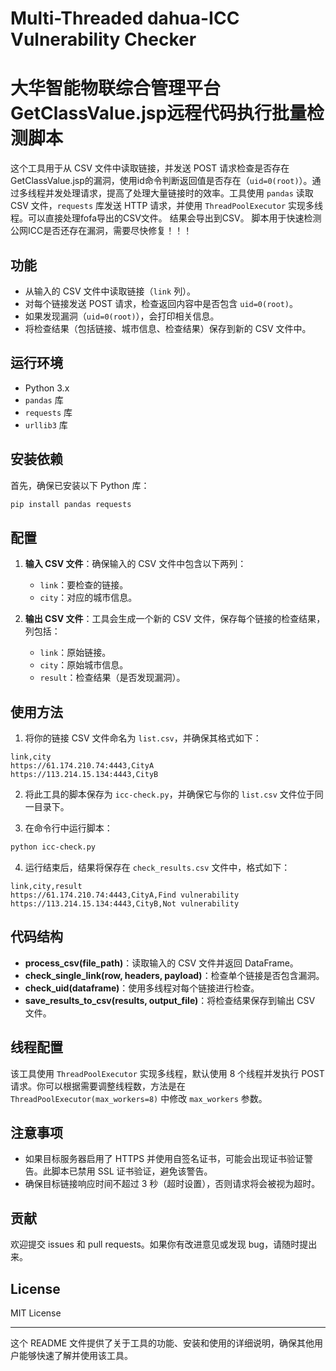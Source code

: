 # Multi-Threaded dahua-ICC Vulnerability Checker
# 大华智能物联综合管理平台GetClassValue.jsp远程代码执行批量检测脚本

这个工具用于从 CSV 文件中读取链接，并发送 POST 请求检查是否存在GetClassValue.jsp的漏洞，使用id命令判断返回值是否存在（`uid=0(root)`）。通过多线程并发处理请求，提高了处理大量链接时的效率。工具使用 `pandas` 读取 CSV 文件，`requests` 库发送 HTTP 请求，并使用 `ThreadPoolExecutor` 实现多线程。可以直接处理fofa导出的CSV文件。 结果会导出到CSV。
脚本用于快速检测公网ICC是否还存在漏洞，需要尽快修复！！！

## 功能

- 从输入的 CSV 文件中读取链接（`link` 列）。
- 对每个链接发送 POST 请求，检查返回内容中是否包含 `uid=0(root)`。
- 如果发现漏洞（`uid=0(root)`），会打印相关信息。
- 将检查结果（包括链接、城市信息、检查结果）保存到新的 CSV 文件中。

## 运行环境

- Python 3.x
- `pandas` 库
- `requests` 库
- `urllib3` 库

## 安装依赖

首先，确保已安装以下 Python 库：

```bash
pip install pandas requests
```

## 配置

1. **输入 CSV 文件**：确保输入的 CSV 文件中包含以下两列：
   - `link`：要检查的链接。
   - `city`：对应的城市信息。

2. **输出 CSV 文件**：工具会生成一个新的 CSV 文件，保存每个链接的检查结果，列包括：
   - `link`：原始链接。
   - `city`：原始城市信息。
   - `result`：检查结果（是否发现漏洞）。

## 使用方法

1. 将你的链接 CSV 文件命名为 `list.csv`，并确保其格式如下：

```csv
link,city
https://61.174.210.74:4443,CityA
https://113.214.15.134:4443,CityB
```

2. 将此工具的脚本保存为 `icc-check.py`，并确保它与你的 `list.csv` 文件位于同一目录下。

3. 在命令行中运行脚本：

```bash
python icc-check.py
```

4. 运行结束后，结果将保存在 `check_results.csv` 文件中，格式如下：

```csv
link,city,result
https://61.174.210.74:4443,CityA,Find vulnerability
https://113.214.15.134:4443,CityB,Not vulnerability
```

## 代码结构

- **process_csv(file_path)**：读取输入的 CSV 文件并返回 DataFrame。
- **check_single_link(row, headers, payload)**：检查单个链接是否包含漏洞。
- **check_uid(dataframe)**：使用多线程对每个链接进行检查。
- **save_results_to_csv(results, output_file)**：将检查结果保存到输出 CSV 文件。

## 线程配置

该工具使用 `ThreadPoolExecutor` 实现多线程，默认使用 8 个线程并发执行 POST 请求。你可以根据需要调整线程数，方法是在 `ThreadPoolExecutor(max_workers=8)` 中修改 `max_workers` 参数。

## 注意事项

- 如果目标服务器启用了 HTTPS 并使用自签名证书，可能会出现证书验证警告。此脚本已禁用 SSL 证书验证，避免该警告。
- 确保目标链接响应时间不超过 3 秒（超时设置），否则请求将会被视为超时。

## 贡献

欢迎提交 issues 和 pull requests。如果你有改进意见或发现 bug，请随时提出来。

## License

MIT License

---

这个 README 文件提供了关于工具的功能、安装和使用的详细说明，确保其他用户能够快速了解并使用该工具。
